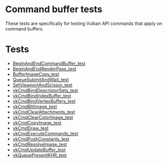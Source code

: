 # Command buffer tests

These tests are specifically for testing Vulkan API commands that apply on
command buffers.

# Tests
- [BeginAndEndCommandBuffer_test](BeginAndEndCommandBuffer_test/README.md)
- [BeginAndEndRenderPass_test](BeginAndEndRenderPass_test/README.md)
- [BufferImageCopy_test](BufferImageCopy_test/README.md)
- [QueueSubmitAndWait_test](QueueSubmitAndWait_test/README.md)
- [SetViewportAndScissor_test](SetViewportAndScissor_test/README.md)
- [vkCmdBindDescriptorSets_test](vkCmdBindDescriptorSets_test/README.md)
- [vkCmdBindIndexBuffer_test](vkCmdBindIndexBuffer_test/README.md)
- [vkCmdBindVertexBuffers_test](vkCmdBindVertexBuffers_test/README.md)
- [vkCmdBlitImage_test](vkCmdBlitImage_test/README.md)
- [vkCmdClearAttachments_test](vkCmdClearAttachments_test/README.md)
- [vkCmdClearColorImage_test](vkCmdClearColorImage_test/README.md)
- [vkCmdCopyImage_test](vkCmdCopyImage_test/README.md)
- [vkCmdDraw_test](vkCmdDraw_test/README.md)
- [vkCmdExecuteCommands_test](vkCmdExecuteCommands_test/README.md)
- [vkCmdPushConstants_test](vkCmdPushConstants_test/README.md)
- [vkCmdResolveImage_test](vkCmdResolveImage_test/README.md)
- [vkCmdUpdateBuffer_test](vkCmdUpdateBuffer_test/README.md)
- [vkQueuePresentKHR_test](vkQueuePresentKHR_test/README.md)
